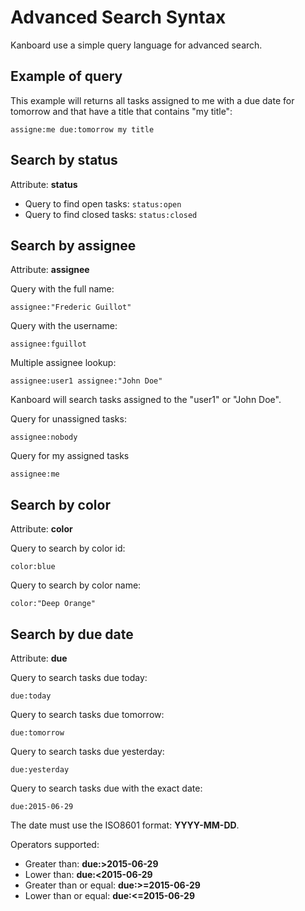 Advanced Search Syntax
======================

Kanboard use a simple query language for advanced search.

Example of query
----------------

This example will returns all tasks assigned to me with a due date for tomorrow and that have a title that contains "my title":

```
assigne:me due:tomorrow my title
```

Search by status
----------------

Attribute: **status**

- Query to find open tasks: `status:open`
- Query to find closed tasks: `status:closed`

Search by assignee
------------------

Attribute: **assignee**

Query with the full name:

```
assignee:"Frederic Guillot"
```

Query with the username:

```
assignee:fguillot
```

Multiple assignee lookup:

```
assignee:user1 assignee:"John Doe"
```

Kanboard will search tasks assigned to the "user1" or "John Doe".

Query for unassigned tasks:

```
assignee:nobody
```

Query for my assigned tasks

```
assignee:me
```

Search by color
---------------

Attribute: **color**

Query to search by color id:

```
color:blue
```

Query to search by color name:

```
color:"Deep Orange"
```

Search by due date
------------------

Attribute: **due**

Query to search tasks due today:

```
due:today
```

Query to search tasks due tomorrow:

```
due:tomorrow
```

Query to search tasks due yesterday:

```
due:yesterday
```

Query to search tasks due with the exact date:

```
due:2015-06-29
```

The date must use the ISO8601 format: **YYYY-MM-DD**.

Operators supported:

- Greater than: **due:>2015-06-29**
- Lower than: **due:<2015-06-29**
- Greater than or equal: **due:>=2015-06-29**
- Lower than or equal: **due:<=2015-06-29**


